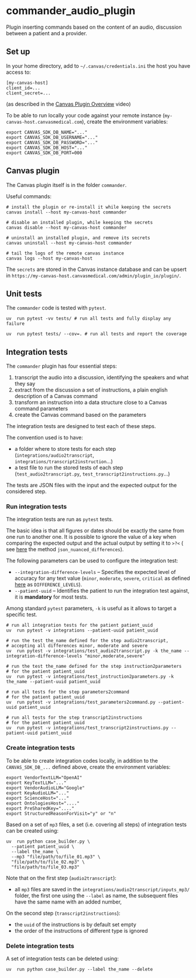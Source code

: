 # commander_audio_plugin

Plugin inserting commands based on the content of an audio, discussion between a patient and a provider.

## Set up

In your home directory, add to `~/.canvas/credentials.ini` the host you have access to:

```shell
[my-canvas-host]
client_id=...
client_secret=...
```

(as described in the [Canvas Plugin Overview](https://www.youtube.com/watch?v=X2JOEElq2ck) video)

To be able to run locally your code against your remote instance (`my-canvas-host.canvasmedical.com`), create the environment variables:

```shell
export CANVAS_SDK_DB_NAME="..."
export CANVAS_SDK_DB_USERNAME="..."
export CANVAS_SDK_DB_PASSWORD="..."
export CANVAS_SDK_DB_HOST="..."
export CANVAS_SDK_DB_PORT=000
```

## Canvas plugin

The Canvas plugin itself is in the folder `commander`.

Useful commands:

```shell
# install the plugin or re-install it while keeping the secrets
canvas install --host my-canvas-host commander 

# disable an installed plugin, while keeping the secrets 
canvas disable --host my-canvas-host commander 

# uninstall an installed plugin, and remove its secrets
canvas uninstall --host my-canvas-host commander 

# tail the logs of the remote canvas instance
canvas logs --host my-canvas-host 
```

The `secrets` are stored in the Canvas instance database and can be upsert in `https://my-canvas-host.canvasmedical.com/admin/plugin_io/plugin/`.

## Unit tests

The `commander` code is tested with `pytest`.

```shell
uv  run pytest -vv tests/ # run all tests and fully display any failure 

uv  run pytest tests/ --cov=. # run all tests and report the coverage
```

## Integration tests

The `commander` plugin has four essential steps:

1. transcript the audio into a discussion, identifying the speakers and what they say
1. extract from the discussion a set of instructions, a plain english description of a Canvas command
1. transform an instruction into a data structure close to a Canvas command parameters
1. create the Canvas command based on the parameters

The integration tests are designed to test each of these steps.

The convention used is to have:

- a folder where to store tests for each step (`integrations/audio2transcript`, `integrations/transcript2instruction`...)
- a test file to run the stored tests of each step (`test_audio2transcript.py`, `test_transcript2instructions.py`...)

The tests are JSON files with the input and the expected output for the considered step.

### Run integration tests

The integration tests are run as `pytest` tests.

The basic idea is that all figures or dates should be exactly the same from one run to another one.
It is possible to ignore the value of a key when comparing the expected output and the actual output by setting it to `>?<` (
see [here](integrations/helper_settings.py) the method `json_nuanced_differences`).

The following parameters can be used to configure the integration test:

- `--integration-difference-levels` – Specifies the expected level of accuracy for any text value (`minor`, `moderate`, `severe`, `critical` as
  defined [here](integrations/helper_settings.py) as `DIFFERENCE_LEVELS`).
- `--patient-uuid` – Identifies the patient to run the integration test against, it is __mandatory__ for most tests.

Among standard `pytest` parameters, `-k` is useful as it allows to target a specific test.

```shell
# run all integration tests for the patient patient_uuid
uv  run pytest -v integrations --patient-uuid patient_uuid

# run the test the_name defined for the step audio2transcript, 
# accepting all differences minor, moderate and severe
uv  run pytest -v integrations/test_audio2transcript.py -k the_name --integration-difference-levels "minor,moderate,severe"

# run the test the_name defined for the step instruction2parameters 
# for the patient patient_uuid
uv  run pytest -v integrations/test_instruction2parameters.py -k the_name --patient-uuid patient_uuid

# run all tests for the step parameters2command 
# for the patient patient_uuid
uv  run pytest -v integrations/test_parameters2command.py --patient-uuid patient_uuid

# run all tests for the step transcript2instructions 
# for the patient patient_uuid
uv  run pytest -v integrations/test_transcript2instructions.py --patient-uuid patient_uuid
```

### Create integration tests

To be able to create integration codes locally, in addition to the `CANVAS_SDK_DB_...` defined above, create the environment variables:

```shell
export VendorTextLLM="OpenAI"
export KeyTextLLM="..."
export VendorAudioLLM="Google"
export KeyAudioLLM="..."
export ScienceHost="..."
export OntologiesHost="...."
export PreSharedKey="...."
export StructuredReasonForVisit="y" or "n"
```

Based on a set of `mp3` files, a set (i.e. covering all steps) of integration tests can be created using:

```shell
uv  run python case_builder.py \
  --patient patient_uuid \
  --label the_name \
  --mp3 "file/path/to/file_01.mp3" \
  "file/path/to/file_02.mp3" \
  "file/path/to/file_03.mp3"
```

Note that on the first step (`audio2transcript`):

- all `mp3` files are saved in the `integrations/audio2transcript/inputs_mp3/` folder, the first one using the `--label` as name, the subsequent files
  have the same name with an added number,

On the second step (`transcript2instructions`):

- the `uuid` of the instructions is by default set empty
- the order of the instructions of different type is ignored

### Delete integration tests

A set of integration tests can be deleted using:

```shell
uv  run python case_builder.py --label the_name --delete
```
